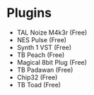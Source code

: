 # Plugins
* TAL Noize M4k3r (Free)
* NES Pulse (Free)
* Synth 1 VST (Free)
* TB Peach (Free)
* Magical 8bit Plug (Free)
* TB Padawan (Free)
* Chip32 (Free)
* TB Toad (Free)
